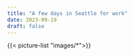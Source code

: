```yaml
---
title: "A few days in Seattle for work"
date: 2023-09-19
draft: false
---
```


{{< picture-list "images/*">}}

